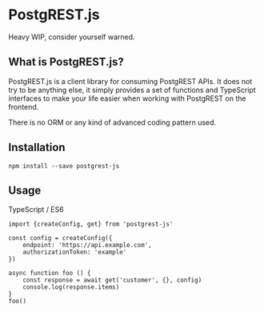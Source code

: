 # PostgREST.js

Heavy WIP, consider yourself warned.

## What is PostgREST.js?

PostgREST.js is a client library for consuming PostgREST APIs. It does not try to be anything else, it simply provides a set of functions and TypeScript interfaces to make your life easier when working with PostgREST on the frontend. 

There is no ORM or any kind of advanced coding pattern used.

## Installation

```
npm install --save postgrest-js
```

## Usage

TypeScript / ES6

```
import {createConfig, get} from 'postgrest-js'

const config = createConfig({
    endpoint: 'https://api.example.com',
    authorizationToken: 'example'
})

async function foo () {
    const response = await get('customer', {}, config)
    console.log(response.items)
}
foo()
```
